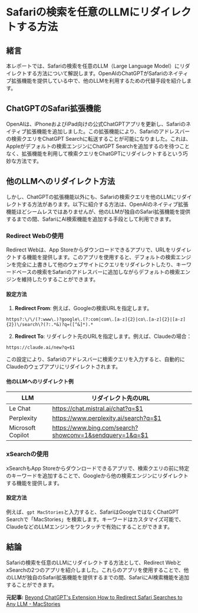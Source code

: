 # Safariの検索を任意のLLMにリダイレクトする方法

## 緒言

本レポートでは、Safariの検索を任意のLLM（Large Language Model）にリダイレクトする方法について解説します。OpenAIのChatGPTがSafariのネイティブ拡張機能を提供している中で、他のLLMを利用するための代替手段を紹介します。

## ChatGPTのSafari拡張機能

OpenAIは、iPhoneおよびiPad向けの公式ChatGPTアプリを更新し、Safariのネイティブ拡張機能を追加しました。この拡張機能により、Safariのアドレスバーの検索クエリをChatGPT Searchに転送することが可能になりました。これは、Appleがデフォルトの検索エンジンにChatGPT Searchを追加するのを待つことなく、拡張機能を利用して検索クエリをChatGPTにリダイレクトするという巧妙な方法です。

## 他のLLMへのリダイレクト方法

しかし、ChatGPTの拡張機能以外にも、Safariの検索クエリを他のLLMにリダイレクトする方法があります。以下に紹介する方法は、OpenAIのネイティブ拡張機能ほどシームレスではありませんが、他のLLMが独自のSafari拡張機能を提供するまでの間、SafariにAI検索機能を追加する手段として利用できます。

### Redirect Webの使用

Redirect Webは、App Storeからダウンロードできるアプリで、URLをリダイレクトする機能を提供します。このアプリを使用すると、デフォルトの検索エンジンを完全に上書きして他のウェブサイトにクエリをリダイレクトしたり、キーワードベースの検索をSafariのアドレスバーに追加しながらデフォルトの検索エンジンを維持したりすることができます。

#### 設定方法

1. **Redirect From**: 例えば、Googleの検索URLを指定します。
 ```
 https?:\/\/(?:www\.)?google\.(?:com|com\.[a-z]{2}|co\.[a-z]{2}|[a-z]{2})\/search\?(?:.*&)?q=([^&]*).*
 ```
2. **Redirect To**: リダイレクト先のURLを指定します。例えば、Claudeの場合：
 ```
 https://claude.ai/new?q=$1
 ```

この設定により、Safariのアドレスバーに検索クエリを入力すると、自動的にClaudeのウェブアプリにリダイレクトされます。

#### 他のLLMへのリダイレクト例

| LLM | リダイレクト先のURL |
|---------------|------------------------------------------|
| Le Chat | https://chat.mistral.ai/chat?q=$1 |
| Perplexity | https://www.perplexity.ai/search?q=$1 |
| Microsoft Copilot | https://www.bing.com/search?showconv=1&sendquery=1&q=$1 |

### xSearchの使用

xSearchもApp Storeからダウンロードできるアプリで、検索クエリの前に特定のキーワードを追加することで、Googleから他の検索エンジンにリダイレクトする機能を提供します。

#### 設定方法

例えば、`gpt MacStories`と入力すると、SafariはGoogleではなくChatGPT Searchで「MacStories」を検索します。キーワードはカスタマイズ可能で、ClaudeなどのLLMエンジンをワンタッチで有効にすることができます。

## 結論

Safariの検索を任意のLLMにリダイレクトする方法として、Redirect WebとxSearchの2つのアプリを紹介しました。これらのアプリを使用することで、他のLLMが独自のSafari拡張機能を提供するまでの間、SafariにAI検索機能を追加することができます。

**元記事:** [Beyond ChatGPT's Extension How to Redirect Safari Searches to Any LLM - MacStories](https://www.macstories.net/tutorials/beyond-chatgpts-extension-how-to-redirect-safari-searches-to-any-llm/)
